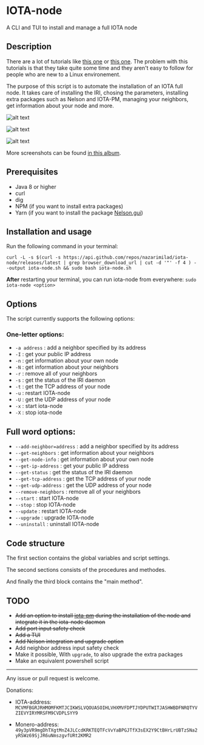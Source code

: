 # IOTA-node
A CLI and TUI to install and manage a full IOTA node

## Description

There are a lot of tutorials like [this one](https://www.simform.com/iota-iiot-tutorial-part-2/) or [this one](https://forum.helloiota.com/2424/Setting-up-a-VPS-IOTA-Full-Node-from-scratch). The problem with this tutorials is that they take quite some time and they aren't easy to follow for people who are new to a Linux environement.

The purpose of this script is to automate the installation of an IOTA full node. It takes care of installing the IRI, chosing the parameters, installing extra packages such as Nelson and IOTA-PM, managing your neighbors, get information about your node and more.

![alt text](https://i.imgur.com/6x2DXxd.png "Welcome screen")

![alt text](https://i.imgur.com/rjsaEiM.png "Installation of extra packages")

![alt text](https://i.imgur.com/YcNO8n3.png "IOTA-node menu")

More screenshots can be found [in this album](https://imgur.com/a/mWuWC).


## Prerequisites

* Java 8 or higher
* curl 
* dig
* NPM (if you want to install extra packages)
* Yarn (if you want to install the package [Nelson.gui](https://github.com/SemkoDev/nelson.gui))

## Installation and usage

Run the following command in your terminal: 

`curl -L -s $(curl -s https://api.github.com/repos/nazarimilad/iota-node/releases/latest | grep browser_download_url | cut -d '"' -f 4 ) --output iota-node.sh && sudo bash iota-node.sh`

**After** restarting your terminal, you can run iota-node from everywhere: `sudo iota-node <option>`

## Options
The script currently supports the following options:

### One-letter options:

* `-a address` : add a neighbor specified by its address
* `-I` : get your public IP address
* `-n` : get information about your own node
* `-N` : get information about your neighbors
* `-r` : remove all of your neighbors
* `-s` : get the status of the IRI daemon
* `-t` : get the TCP address of your node
* `-u` : restart IOTA-node
* `-U` : get the UDP address of your node
* `-x` : start iota-node
* `-X` : stop iota-node

## Full word options:

* `--add-neighbor=address` : add a neighbor specified by its address 
* `--get-neighbors` : get information about your neighbors
* `--get-node-info` : get information about your own node
* `--get-ip-address` : get your public IP address
* `--get-status` : get the status of the IRI daemon
* `--get-tcp-address` : get the TCP address of your node
* `--get-udp-address` : get the UDP address of your node
* `--remove-neighbors` : remove all of your neighbors
* `--start` : start IOTA-node
* `--stop` : stop IOTA-node
* `--update` : restart IOTA-node
* `--upgrade` : upgrade IOTA-node
* `--uninstall` : uninstall IOTA-node

## Code structure 

The first section contains the global variables and script settings.

The second sections consists of the procedures and methodes.

And finally the third block contains the "main method".

## TODO

* ~~Add an option to install [iota-pm](https://github.com/akashgoswami/ipm) during the installation of the node and integrate it in the iota-node daemon~~
* ~~Add port input safety check~~
* ~~Add a TUI~~
* ~~Add Nelson integration and upgrade option~~
* Add neighbor address input safety check
* Make it possible, With `upgrade`, to also upgrade the extra packages
* Make an equivalent powershell script

---

Any issue or pull request is welcome.

Donations: 

* IOTA-address: `MCVMFBGRJRHMOMFKMTJCIKWSLVQOUASOIHLVHXMVFDPTJYDPUTWITJASHWBDFNRQTYVZIEVYIRYMRSFM9CVDPLSYY9`

* Monero-address: `49y3pVR9mgDhTXgtMnZ4JLCcdKRKTEQTFcVvYaBPGJTfX3sEX2Y9CtBHrLrUBTzSNa2yRSWz69SjJR6uNmszgvfURt2KMR2`
